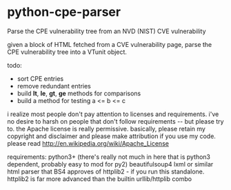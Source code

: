python-cpe-parser
=================

Parse the CPE vulnerability tree from an NVD (NIST) CVE vulnerability

given a block of HTML fetched from a CVE vulnerability page, parse the CPE vulnerability tree into a VTunit object.

todo:
  - sort CPE entries
  - remove redundant entries
  - build __lt__, __le__, __gt__, __ge__ methods for comparisons
  - build a method for testing a <= b <= c


i realize most people don't pay attention to licenses and requirements. i've no desire to harsh on people that
don't follow requirements -- but please try to. the Apache license is really permissive. basically, please retain
my copyright and disclaimer and please make attribution if you use my code. please read
http://en.wikipedia.org/wiki/Apache_License

requirements:
  python3+         (there's really not much in here that is python3 dependent, probably easy to mod for py2)
    beautifulsoup4
      lxml or similar html parser that BS4 approves of
    httplib2 - if you run this standalone. httplib2 is far more advanced than the builtin urllib/httplib combo

